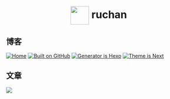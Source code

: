 # <div align="center"><a title="ruchan's blog repository" href="https://github.com/Nimnahc2020/myblog"><img align="center" width="50" height="50" src="https://cdn.jsdelivr.net/gh/Nimnahc2020/myblog/static/icons/moon.svg"></a> ruchan </div>

## 博客

[![Home](https://img.shields.io/badge/home-ruchan-aa96da)](https://crcrc.cn)
[![Built on GitHub](https://github.com/WillCAI2020/blog/workflows/Deployment/badge.svg)](https://github.com/WillCAI2020/blog/actions)
[![Generator is Hexo](https://img.shields.io/badge/Genenator-hexo-ff4088?&logo=hexo)](https://github.com/hexojs/hexo)
[![Theme is Next](https://img.shields.io/badge/Theme-Next-2a6df4)](https://github.com/next-theme/hexo-theme-next)

## 文章

<a rel="license" href="http://creativecommons.org/licenses/by-nc-sa/4.0/"><img style="border-width:0" src="https://i.creativecommons.org/l/by-nc-sa/4.0/88x31.png" /></a>